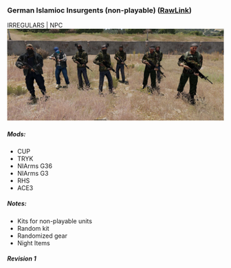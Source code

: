 ### German Islamioc Insurgents (non-playable)  ([RawLink](https://raw.githubusercontent.com/rempopo/Gear_Kits_Collection/master/Irregulars/German%20Islamic%20Insurgents/Kits%20German%20Islamic%20Insurgents.sqf))
IRREGULARS | NPC
<br />
<img src="https://raw.githubusercontent.com/rempopo/Gear_Kits_Collection/master/Irregulars/German%20Islamic%20Insurgents/overview.jpg" />

##### Mods:
- CUP
- TRYK
- NIArms G36
- NIArms G3
- RHS
- ACE3

##### Notes:
- Kits for non-playable units
- Random kit
- Randomized gear
- Night Items

##### Revision 1
